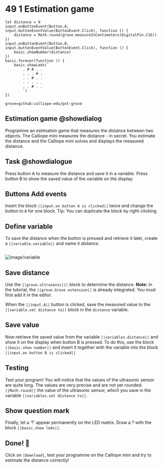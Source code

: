 # 49 1 Estimation game

```ghost
let distance = 0
input.onButtonEvent(Button.A, input.buttonEventValue(ButtonEvent.Click), function () {
    distance = Math.round(grove.measureInCentimeters(DigitalPin.C16))
})
input.onButtonEvent(Button.B, input.buttonEventValue(ButtonEvent.Click), function () {
    basic.showNumber(distance)
})
basic.forever(function () {
    basic.showLeds(`
        . # # . .
        . . . # .
        . . # . .
        . . . . .
        . . # . .
        `)
})
```

```package
grove=github:calliope-edu/pxt-grove
```

## Estimation  game @showdialog
Programme an estimation game that measures the distance between two objects. The
Calliope mini measures the distance - in secret. You estimate the distance and the Calliope mini solves and displays the measured distance. 


## Task @showdialogue
Press button A to measure the distance and save it in a variable. Press button B to show the saved value of the variable on the display.


## Buttons Add events
Insert the block ``||input.on button A is clicked||`` twice and change the button to ``B`` for one block. Tip: You can duplicate the block by right-clicking.

## Define variable
To save the distance when the button is pressed and retrieve it later, create a ``||variable.variable||`` and name it *distance*. 


```
```
![image/variable](image/variable)

## Save distance
Use the ``||grove.ultrasonic|||`` block to determine the distance.
**Note:** In the tutorial, the ``||grove.Grove extension||`` is already integrated. You must first add it in the editor.

When the ``||input.A||`` button is clicked, save the measured value to the ``||variable.set distance to||`` block in the ``distance`` variable.

## Save value
Now retrieve the saved value from the variable ``||variables.distance||`` and show it on the display when button B is pressed. To do this, use the block ``||basic.show number||`` and insert it together with the variable into the block ``||input.on button B is clicked||``.

## Testing
Test your program! You will notice that the values of the ultrasonic sensor are quite long. The values are very precise and are not yet rounded. 
``||Math.round||`` the value of the ultrasonic sensor, which you save in the variable ``||variables.set distance to||``.

## Show question mark
Finally, let a ‘?’ appear permanently on the LED matrix. Draw a ? with the block ``||basic.show leds||``.

## Done! 👏
Click on ``|Download|``, test your programme on the Calliope mini and try to estimate the distance correctly!















